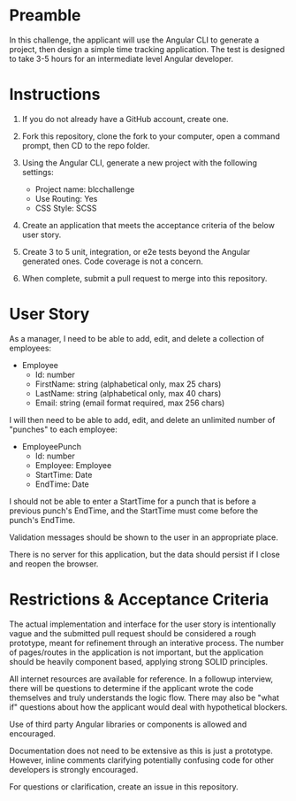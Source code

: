 # Preamble
In this challenge, the applicant will use the Angular CLI to generate a project, then design a simple time tracking application. The test is designed to take 3-5 hours for an intermediate level Angular developer.

# Instructions
1) If you do not already have a GitHub account, create one.

2) Fork this repository, clone the fork to your computer, open a command prompt, then CD to the repo folder.

3) Using the Angular CLI, generate a new project with the following settings:
   * Project name: blcchallenge
   * Use Routing: Yes
   * CSS Style: SCSS
  
 4) Create an application that meets the acceptance criteria of the below user story.
 
 5) Create 3 to 5 unit, integration, or e2e tests beyond the Angular generated ones. Code coverage is not a concern.
 
 6) When complete, submit a pull request to merge into this repository.
 
# User Story
As a manager, I need to be able to add, edit, and delete a collection of employees:

* Employee
  * Id: number
  * FirstName: string (alphabetical only, max 25 chars)
  * LastName: string (alphabetical only, max 40 chars)
  * Email: string (email format required, max 256 chars)
  
I will then need to be able to add, edit, and delete an unlimited number of "punches" to each employee:

* EmployeePunch
  * Id: number
  * Employee: Employee
  * StartTime: Date
  * EndTime: Date

I should not be able to enter a StartTime for a punch that is before a previous punch's EndTime, and the StartTime must come before the punch's EndTime. 

Validation messages should be shown to the user in an appropriate place.

There is no server for this application, but the data should persist if I close and reopen the browser.

# Restrictions & Acceptance Criteria
The actual implementation and interface for the user story is intentionally vague and the submitted pull request should be considered a rough prototype, meant for refinement through an interative process. The number of pages/routes in the application is not important, but the application should be heavily component based, applying strong SOLID principles.

All internet resources are available for reference. In a followup interview, there will be questions to determine if the applicant wrote the code themselves and truly understands the logic flow. There may also be "what if" questions about how the applicant would deal with hypothetical blockers.

Use of third party Angular libraries or components is allowed and encouraged.

Documentation does not need to be extensive as this is just a prototype. However, inline comments clarifying potentially confusing code for other developers is strongly encouraged.

For questions or clarification, create an issue in this repository.
